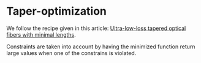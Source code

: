 # Taper-optimization

We follow the recipe given in this article: [Ultra-low-loss tapered optical fibers with minimal lengths](https://doi.org/10.1364/OE.22.028427). 

Constraints are taken into account by having the minimized function return large values when one of the constrains is violated.